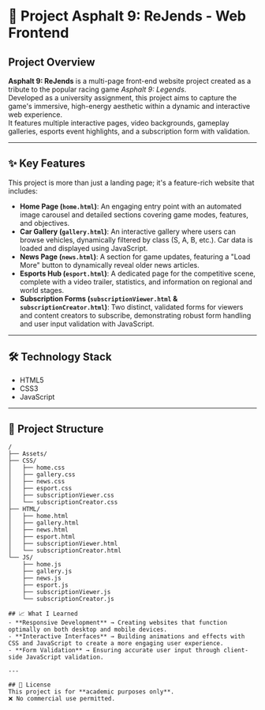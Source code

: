 # 🚀 Project Asphalt 9: ReJends - Web Frontend

## Project Overview
**Asphalt 9: ReJends** is a multi-page front-end website project created as a tribute to the popular racing game *Asphalt 9: Legends*.  
Developed as a university assignment, this project aims to capture the game's immersive, high-energy aesthetic within a dynamic and interactive web experience.  
It features multiple interactive pages, video backgrounds, gameplay galleries, esports event highlights, and a subscription form with validation.

---

## ✨ Key Features
This project is more than just a landing page; it's a feature-rich website that includes:

- **Home Page (`home.html`)**: An engaging entry point with an automated image carousel and detailed sections covering game modes, features, and objectives.
- **Car Gallery (`gallery.html`)**: An interactive gallery where users can browse vehicles, dynamically filtered by class (S, A, B, etc.). Car data is loaded and displayed using JavaScript.
- **News Page (`news.html`)**: A section for game updates, featuring a "Load More" button to dynamically reveal older news articles.
- **Esports Hub (`esport.html`)**: A dedicated page for the competitive scene, complete with a video trailer, statistics, and information on regional and world stages.
- **Subscription Forms (`subscriptionViewer.html` & `subscriptionCreator.html`)**: Two distinct, validated forms for viewers and content creators to subscribe, demonstrating robust form handling and user input validation with JavaScript.

---

## 🛠️ Technology Stack
- HTML5  
- CSS3  
- JavaScript  

---

## 📂 Project Structure
```plaintext
/
├── Assets/
├── CSS/
│   ├── home.css
│   ├── gallery.css
│   ├── news.css
│   ├── esport.css
│   ├── subscriptionViewer.css
│   └── subscriptionCreator.css
├── HTML/
│   ├── home.html
│   ├── gallery.html
│   ├── news.html
│   ├── esport.html
│   ├── subscriptionViewer.html
│   └── subscriptionCreator.html
└── JS/
    ├── home.js
    ├── gallery.js
    ├── news.js
    ├── esport.js
    ├── subscriptionViewer.js
    └── subscriptionCreator.js

## 📈 What I Learned
- **Responsive Development** → Creating websites that function optimally on both desktop and mobile devices.  
- **Interactive Interfaces** → Building animations and effects with CSS and JavaScript to create a more engaging user experience.  
- **Form Validation** → Ensuring accurate user input through client-side JavaScript validation.  

---

## 📎 License
This project is for **academic purposes only**.  
❌ No commercial use permitted.
